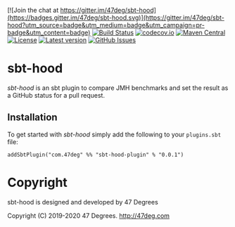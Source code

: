
[comment]: # (Start Badges)

[![Join the chat at https://gitter.im/47deg/sbt-hood](https://badges.gitter.im/47deg/sbt-hood.svg)](https://gitter.im/47deg/sbt-hood?utm_source=badge&utm_medium=badge&utm_campaign=pr-badge&utm_content=badge) [![Build Status](https://travis-ci.org/47deg/sbt-hood.svg?branch=master)](https://travis-ci.org/47deg/sbt-hood) [![codecov.io](http://codecov.io/gh/47deg/sbt-hood/branch/master/graph/badge.svg)](http://codecov.io/gh/47deg/sbt-hood) [![Maven Central](https://img.shields.io/badge/maven%20central-0.2.4-green.svg)](https://oss.sonatype.org/#nexus-search;gav~com.47deg~sbt-hood*) [![License](https://img.shields.io/badge/license-Apache%202-blue.svg)](https://raw.githubusercontent.com/47deg/sbt-hood/master/LICENSE) [![Latest version](https://img.shields.io/badge/sbt--hood-0.2.4-green.svg)](https://index.scala-lang.org/47deg/sbt-hood) [![GitHub Issues](https://img.shields.io/github/issues/47deg/sbt-hood.svg)](https://github.com/47deg/sbt-hood/issues)

[comment]: # (End Badges)
# sbt-hood

*sbt-hood* is an sbt plugin to compare JMH benchmarks and set the result as a GitHub status for a pull request.

## Installation

To get started with *sbt-hood* simply add the following to your `plugins.sbt` file:

```
addSbtPlugin("com.47deg" %% "sbt-hood-plugin" % "0.0.1")
```

[comment]: # (Start Copyright)
# Copyright

sbt-hood is designed and developed by 47 Degrees

Copyright (C) 2019-2020 47 Degrees. <http://47deg.com>

[comment]: # (End Copyright)